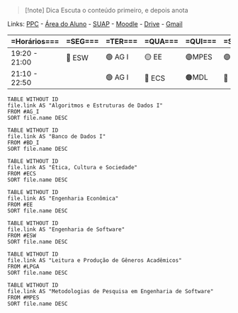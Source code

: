 > [!note] Dica
> Escuta o conteúdo primeiro, e depois anota

Links:
[PPC](https://ifpr.edu.br/paranavai/wp-content/uploads/sites/21/2023/06/curricularizacao-PPC-Engenharia-de-Software_Final_V1NAO-MEXER.pdf) - [Área do Aluno](https://ifpr.edu.br/paranavai/aluno/) - [SUAP](https://suap.ifpr.edu.br/) - [Moodle](https://ava.ifpr.edu.br/login/index.php) - [Drive](https://drive.google.com/drive/u/5/my-drive) - [Gmail](https://mail.google.com/mail/u/5/#inbox)

| =Horários===  | =SEG=== | =TER=== | =QUA=== | =QUI=== | =SEX=== |
| ------------- | ------- | ------- | ------- | ------- | ------- |
| 19:20 - 21:00 | 🔵 ESW  | 🟢 AG I | 🟡 EE   | 🟣MPES  | 🟣 BD I |
| 21:10 - 22:50 |         | 🟢 AG I | 🔵 ECS  | 🟠MDL   | 🔴 LPGA |

```dataview
TABLE WITHOUT ID
file.link AS "Algoritmos e Estruturas de Dados I"
FROM #AG_I 
SORT file.name DESC
```

```dataview
TABLE WITHOUT ID
file.link AS "Banco de Dados I"
FROM #BD_I  
SORT file.name DESC
```

```dataview
TABLE WITHOUT ID
file.link AS "Ética, Cultura e Sociedade"
FROM #ECS 
SORT file.name DESC
```

```dataview
TABLE WITHOUT ID
file.link AS "Engenharia Econômica"
FROM #EE
SORT file.name DESC
```

```dataview
TABLE WITHOUT ID
file.link AS "Engenharia de Software"
FROM #ESW 
SORT file.name DESC
```

```dataview
TABLE WITHOUT ID
file.link AS "Leitura e Produção de Gêneros Acadêmicos"
FROM #LPGA 
SORT file.name DESC
```

```dataview
TABLE WITHOUT ID
file.link AS "Metodologias de Pesquisa em Engenharia de Software"
FROM #MPES 
SORT file.name DESC
```
